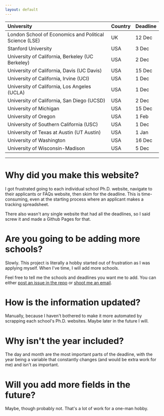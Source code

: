 ```yaml
---
layout: default
---
```


| University                                             | Country | Deadline |
|:-------------------------------------------------------|:--------|:---------|
| London School of Economics and Political Science (LSE) | UK      | 12 Dec   |
| Stanford University                                    | USA     | 3 Dec    |
| University of California, Berkeley (UC Berkeley)       | USA     | 2 Dec    |
| University of California, Davis (UC Davis)             | USA     | 15 Dec   |
| University of California, Irvine (UCI)                 | USA     | 1 Dec    |
| University of California, Los Angeles (UCLA)           | USA     | 1 Dec    |
| University of California, San Diego (UCSD)             | USA     | 2 Dec    |
| University of Michigan                                 | USA     | 15 Dec   |
| University of Oregon                                   | USA     | 1 Feb    |
| University of Southern California (USC)                | USA     | 1 Dec    |
| University of Texas at Austin (UT Austin)              | USA     | 1 Jan    |
| University of Washington                               | USA     | 16 Dec   |
| University of Wisconsin-Madison                        | USA     | 5 Dec    |

* * *

# Why did you make this website?

I got frustrated going to each individual school Ph.D. website, navigate to their applicants or FAQs website, then skim for the deadline. This is time-consuming, even at the starting process where an applicant makes a tracking spreadsheet.

There also wasn't any single website that had all the deadlines, so I said screw it and made a Github Pages for that.

# Are you going to be adding more schools?

Slowly. This project is literally a hobby started out of frustration as I was applying myself. When I've time, I will add more schools.

Feel free to tell me the schools and deadlines you want me to add. You can either [post an issue in the repo](https://github.com/PaulTran47/econ-grad-app-deadlines/issues) or [shoot me an email](mailto:gwong.lee@gmail.com).

# How is the information updated?

Manually, because I haven't bothered to make it more automated by scrapping each school's Ph.D. websites. Maybe later in the future I will.

# Why isn't the year included?

The day and month are the most important parts of the deadline, with the year being a variable that constantly changes (and would be extra work for me) and isn't as important.

# Will you add more fields in the future?

Maybe, though probably not. That's a lot of work for a one-man hobby.
